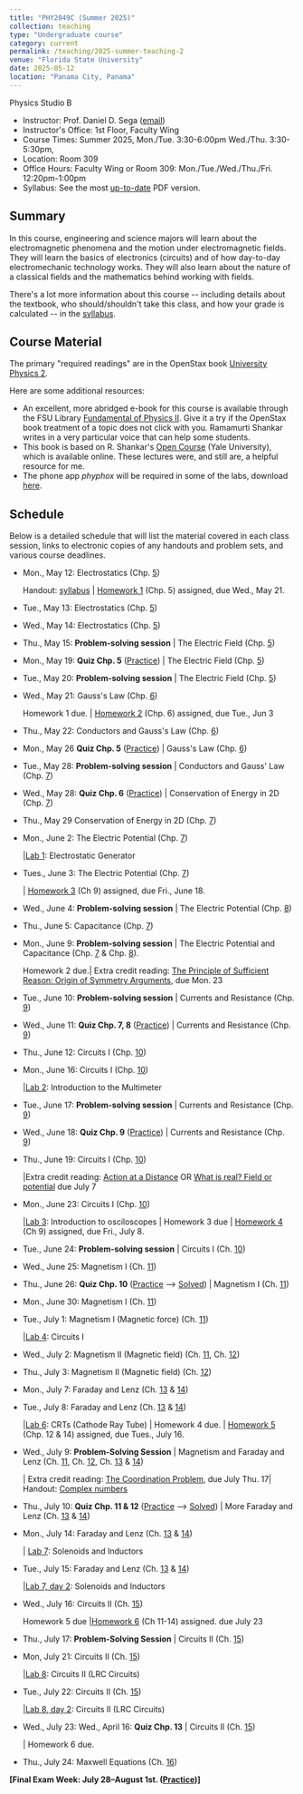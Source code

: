 ```yaml
---
title: "PHY2049C (Summer 2025)"
collection: teaching
type: "Undergraduate course"
category: current
permalink: /teaching/2025-summer-teaching-2
venue: "Florida State University"
date: 2025-05-12
location: "Panama City, Panama"
---
```

Physics Studio B

* Instructor:	Prof. Daniel D. Sega ([email](mailto:dsega@fsu.edu))
* Instructor's Office: 1st Floor, Faculty Wing	
* Course Times: Summer 2025, Mon./Tue. 3:30-6:00pm Wed./Thu. 3:30-5:30pm,
* Location:	Room 309
* Office Hours:	Faculty Wing or Room 309: Mon./Tue./Wed./Thu./Fri. 12:20pm-1:00pm
* Syllabus:	See the most [up-to-date](../files/PHY2049C.pdf) PDF version.

Summary
-----------
In this course, engineering and science majors will learn about the electromagnetic phenomena and the motion under electromagnetic fields. They will learn the basics of electronics (circuits) and of how day-to-day electromechanic technology works. They will also learn about the nature of a classical fields and the mathematics behind working with fields.

There's a lot more information about this course -- including details about the textbook, who should/shouldn't take this class, and how your grade is calculated -- in the [syllabus](../files/PHY2049C.pdf).

Course Material
--------------
The primary "required readings" are in the OpenStax book [University Physics 2](https://openstax.org/details/books/university-physics-volume-2). 

Here are some additional resources:

* An excellent, more abridged e-book for this course is available through the FSU Library [Fundamental of Physics II](https://fsu-flvc.primo.exlibrisgroup.com/discovery/openurl?institution=01FALSC_FSU&vid=01FALSC_FSU:Home&isbn=9780300243789&genre=book&eisbn=9780300252446&title=Fundamentals%20of%20Physics%20II&sid=jstor:jstor). Give it a try if the OpenStax book treatment of a topic does not click with you. Ramamurti Shankar writes in a very particular voice that can help some students.
* This book is based on R. Shankar's [Open Course](https://oyc.yale.edu/physics/phys-201) (Yale University), which is available online. These lectures were, and still are, a helpful resource for me.
* The phone app *phyphox* will be required in some of the labs, download [here](https://phyphox.org/download/).

Schedule
-------------


Below is a detailed schedule that will list the material covered in each class session, links to electronic copies of any handouts and problem sets, and various course deadlines.

* Mon., May 12: Electrostatics (Chp. [5](https://openstax.org/books/university-physics-volume-2/pages/5-introduction))

  Handout: [syllabus](../files/PHY2049C.pdf) | [Homework 1](../files/2049Chw1.pdf) (Chp. 5) assigned, due Wed., May 21.
* Tue., May 13:  Electrostatics (Chp. [5](https://openstax.org/books/university-physics-volume-2/pages/5-introduction))
* Wed., May 14:  Electrostatics (Chp. [5](https://openstax.org/books/university-physics-volume-2/pages/5-introduction))
* Thu., May 15: **Problem-solving session** \| The Electric Field (Chp. [5](https://openstax.org/books/university-physics-volume-2/pages/5-introduction))
* Mon., May 19:  **Quiz Chp. 5** ([Practice](../files/mock1b.pdf)) \| The Electric Field (Chp. [5](https://openstax.org/books/university-physics-volume-2/pages/5-introduction))
* Tue., May 20: **Problem-solving session** \| The Electric Field (Chp. [5](https://openstax.org/books/university-physics-volume-2/pages/5-introduction))
* Wed., May 21: Gauss's Law (Chp. [6](https://openstax.org/books/university-physics-volume-2/pages/6-introduction))
  
  Homework 1 due. | [Homework 2](../files/2049Chw2.pdf) (Chp. 6) assigned, due Tue., Jun 3 
* Thu., May 22: Conductors and Gauss's Law (Chp. [6](https://openstax.org/books/university-physics-volume-2/pages/6-introduction))
* Mon., May 26 **Quiz Chp. 5** ([Practice](../files/mock2b.pdf)) \| Gauss's Law (Chp. [6](https://openstax.org/books/university-physics-volume-2/pages/6-introduction))
* Tue., May 28: **Problem-solving session** \| Conductors and Gauss' Law (Chp. [7](https://openstax.org/books/university-physics-volume-2/pages/7-introduction))
* Wed., May 28: **Quiz Chp. 6** ([Practice](../files/mock2bb.pdf)) \| Conservation of Energy in 2D (Chp. [7](https://openstax.org/books/university-physics-volume-2/pages/7-introduction))
* Thu., May 29  Conservation of Energy in 2D (Chp. [7](https://openstax.org/books/university-physics-volume-2/pages/7-introduction))
* Mon., June 2: The Electric Potential (Chp. [7](https://openstax.org/books/university-physics-volume-2/pages/7-introduction))

  |[Lab 1](../files/2049lab1.pdf): Electrostatic Generator
* Tues., June 3: The Electric Potential (Chp. [7](https://openstax.org/books/university-physics-volume-2/pages/7-introduction))

   | [Homework 3](../files/2049Chw3.pdf)  (Ch 9) assigned, due Fri., June 18.
* Wed., June 4: **Problem-solving session** \| The Electric Potential (Chp. [8](https://openstax.org/books/university-physics-volume-2/pages/8-introduction))
* Thu., June 5: Capacitance (Chp. [7](https://openstax.org/books/university-physics-volume-2/pages/8-introduction))
* Mon., June 9: **Problem-solving session** \| The Electric Potential and Capacitance (Chp. [7](https://openstax.org/books/university-physics-volume-2/pages/8-introduction) & Chp. [8](https://openstax.org/books/university-physics-volume-2/pages/7-introduction)).

   Homework 2 due.| Extra credit reading: [The Principle of Sufficient Reason: Origin of Symmetry Arguments](https://1000wordphilosophy.com/2018/03/27/leibnizs-principle-of-sufficient-reason/), due Mon. 23
* Tue., June 10: **Problem-solving session** \| Currents and Resistance  (Chp. [9](https://openstax.org/books/university-physics-volume-2/pages/9-introduction))
* Wed., June 11: **Quiz Chp. 7, 8** ([Practice](../files/mock3b.pdf)) \| Currents and Resistance  (Chp. [9](https://openstax.org/books/university-physics-volume-2/pages/9-introduction))
* Thu., June 12: Circuits I (Chp. [10](https://openstax.org/books/university-physics-volume-2/pages/10-introduction))
* Mon., June 16: Circuits I  (Chp. [10](https://openstax.org/books/university-physics-volume-2/pages/9-introduction))

    |[Lab 2](../files/2049lab2.pdf): Introduction to the Multimeter
* Tue., June 17: **Problem-solving session** \| Currents and Resistance (Chp. [9](https://openstax.org/books/university-physics-volume-2/pages/9-introduction))
* Wed., June 18: **Quiz Chp. 9** ([Practice](../files/mock4b.pdf)) \| Currents and Resistance  (Chp. [9](https://openstax.org/books/university-physics-volume-2/pages/9-introduction))
* Thu., June 19: Circuits I (Chp. [10](https://openstax.org/books/university-physics-volume-2/pages/10-introduction))

   |Extra credit reading: [Action at a Distance](../files/action-distance.pdf) OR [What is real? Field or potential](../files/potentials.pdf) due July 7
* Mon., June 23: Circuits I (Chp. [10](https://openstax.org/books/university-physics-volume-2/pages/10-introduction))

     |[Lab 3](../files/2049lab3.pdf): Introduction to osciloscopes | Homework 3 due | [Homework 4](../files/2049Chw4.pdf)  (Ch 9) assigned, due Fri., July 8.
* Tue., June 24: **Problem-solving session** \| Circuits I (Ch. [10](https://openstax.org/books/university-physics-volume-1/pages/10-introduction))
* Wed., June 25: Magnetism I (Ch. [11](https://openstax.org/books/university-physics-volume-1/pages/10-introduction))
* Thu., June 26: **Quiz Chp. 10** ([Practice](../files/mock5b.pdf) --> [Solved](../files/mocksol5b.pdf)) \| Magnetism I (Ch. [11](https://openstax.org/books/university-physics-volume-2/pages/11-introduction))
* Mon., June 30: Magnetism I (Ch. [11](https://openstax.org/books/university-physics-volume-2/pages/11-introduction))
* Tue., July 1:  Magnetism I (Magnetic force) (Ch. [11](https://openstax.org/books/university-physics-volume-2/pages/11-introduction))

  |[Lab 4](../files/2049lab4.pdf): Circuits I
* Wed., July 2: Magnetism II (Magnetic field) (Ch. [11](https://openstax.org/books/university-physics-volume-2/pages/11-introduction), Ch. [12](https://openstax.org/books/university-physics-volume-2/pages/12-introduction))
* Thu., July 3: Magnetism II (Magnetic field) (Ch. [12](https://openstax.org/books/university-physics-volume-2/pages/12-introduction))
* Mon.,  July 7: Faraday and Lenz (Ch. [13](https://openstax.org/books/university-physics-volume-2/pages/13-introduction) & [14](https://openstax.org/books/university-physics-volume-2/pages/14-introduction))
* Tue., July 8: Faraday and Lenz (Ch. [13](https://openstax.org/books/university-physics-volume-2/pages/13-introduction) & [14](https://openstax.org/books/university-physics-volume-2/pages/14-introduction))

  |[Lab 6](../files/2049lab6.pdf): CRTs (Cathode Ray Tube) | Homework 4 due. | [Homework 5](../files/2049Chw5_old.pdf) (Chp. 12 & 14) assigned, due Tues., July 16.
* Wed., July 9: **Problem-Solving Session** \| Magnetism and Faraday and Lenz (Ch. [11](https://openstax.org/books/university-physics-volume-2/pages/11-introduction), Ch. [12](https://openstax.org/books/university-physics-volume-2/pages/12-introduction), Ch. [13](https://openstax.org/books/university-physics-volume-2/pages/13-introduction) & [14](https://openstax.org/books/university-physics-volume-2/pages/14-introduction))
  
  | Extra credit reading: [The Coordination Problem](../files/measurement.pdf), due July Thu. 17| Handout: [Complex numbers](../files/complex_numbers.pdf)  
* Thu., July 10: **Quiz Chp. 11 & 12** ([Practice](../files/mock6b.pdf) --> [Solved](../files/mocksol6b.pdf)) \| More Faraday and Lenz (Ch. [13](https://openstax.org/books/university-physics-volume-2/pages/13-introduction) & [14](https://openstax.org/books/university-physics-volume-2/pages/14-introduction))
* Mon., July 14: Faraday and Lenz (Ch. [13](https://openstax.org/books/university-physics-volume-2/pages/13-introduction) & [14](https://openstax.org/books/university-physics-volume-2/pages/14-introduction))

  | [Lab 7](../files/2049lab7.pdf): Solenoids and Inductors
* Tue., July 15: Faraday and Lenz (Ch. [13](https://openstax.org/books/university-physics-volume-2/pages/13-introduction) & [14](https://openstax.org/books/university-physics-volume-2/pages/14-introduction))

  |[Lab 7, day 2](../files/2049lab7.pdf): Solenoids and Inductors
* Wed., July 16: Circuits II (Ch. [15](https://openstax.org/books/university-physics-volume-2/pages/15-introduction))

   Homework 5 due |[Homework 6](../files/2049Chw6.pdf) (Ch 11-14) assigned. due July 23
* Thu., July 17: **Problem-Solving Session** \| Circuits II (Ch. [15](https://openstax.org/books/university-physics-volume-2/pages/15-introduction))
* Mon, July 21: Circuits II (Ch. [15](https://openstax.org/books/university-physics-volume-2/pages/15-introduction))

  |[Lab 8](../files/2049lab8.pdf): Circuits II (LRC Circuits)
* Tue., July 22: Circuits II (Ch. [15](https://openstax.org/books/university-physics-volume-2/pages/15-introduction))

  |[Lab 8, day 2](../files/2049lab8.pdf): Circuits II (LRC Circuits)
* Wed., July 23: Wed., April 16: **Quiz Chp. 13** \| Circuits II (Ch. [15](https://openstax.org/books/university-physics-volume-2/pages/15-introduction))

   | Homework 6 due.
* Thu., July 24: Maxwell Equations (Ch. [16](https://openstax.org/books/university-physics-volume-2/pages/16-introduction))



**[Final Exam Week: July 28–August 1st. ([Practice](../files/mockFinalExam.pdf))]** 
